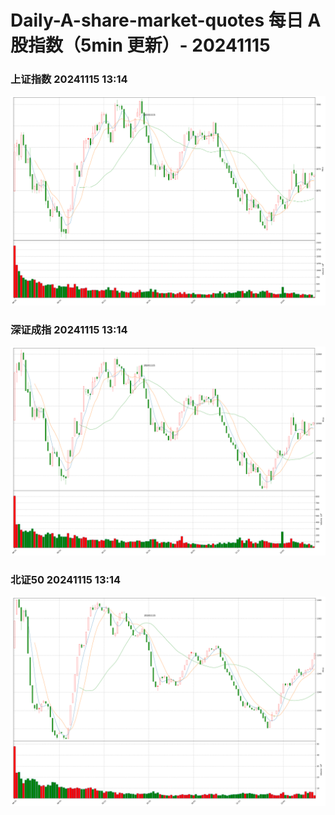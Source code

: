 
# Daily-A-share-market-quotes 每日 A 股指数（5min 更新）- 20241115

### 上证指数 20241115 13:14
![](./fig/2024/11/20241115-sh000001.png)

### 深证成指 20241115 13:14
![](./fig/2024/11/20241115-sz399001.png)

### 北证50 20241115 13:14
![](./fig/2024/11/20241115-bj899050.png)
